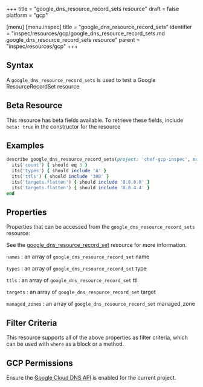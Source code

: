 +++
title = "google_dns_resource_record_sets resource"
draft = false
platform = "gcp"

[menu]
  [menu.inspec]
    title = "google_dns_resource_record_sets"
    identifier = "inspec/resources/gcp/google_dns_resource_record_sets.md google_dns_resource_record_sets resource"
    parent = "inspec/resources/gcp"
+++

## Syntax

A `google_dns_resource_record_sets` is used to test a Google ResourceRecordSet resource

## Beta Resource

This resource has beta fields available. To retrieve these fields, include `beta: true` in the constructor for the resource

## Examples

```ruby
describe google_dns_resource_record_sets(project: 'chef-gcp-inspec', name: 'backend.my.domain.com.', managed_zone: 'inspec-gcp-managed-zone') do
  its('count') { should eq 3 }
  its('types') { should include 'A' }
  its('ttls') { should include '300' }
  its('targets.flatten') { should include '8.8.8.8' }
  its('targets.flatten') { should include '8.8.4.4' }
end
```

## Properties

Properties that can be accessed from the `google_dns_resource_record_sets` resource:

See the [google_dns_resource_record_set](/inspec/resources/google_dns_resource_record_set/#properties) resource for more information.

`names`
: an array of `google_dns_resource_record_set` name

`types`
: an array of `google_dns_resource_record_set` type

`ttls`
: an array of `google_dns_resource_record_set` ttl

`targets`
: an array of `google_dns_resource_record_set` target

`managed_zones`
: an array of `google_dns_resource_record_set` managed_zone

## Filter Criteria

This resource supports all of the above properties as filter criteria, which can be used
with `where` as a block or a method.

## GCP Permissions

Ensure the [Google Cloud DNS API](https://console.cloud.google.com/apis/library/dns.googleapis.com/) is enabled for the current project.
